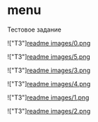 # menu
Тестовое задание


!["ТЗ"][readme images/0.png](https://github.com/filthps/menu/blob/master/readme%20images/0.png)

!["ТЗ"][readme images/5.png](https://github.com/filthps/menu/blob/master/readme%20images/5.png)

!["ТЗ"][readme images/3.png](https://github.com/filthps/menu/blob/master/readme%20images/3.png)

!["ТЗ"][readme images/4.png](https://github.com/filthps/menu/blob/master/readme%20images/4.png)

!["ТЗ"][readme images/1.png](https://github.com/filthps/menu/blob/master/readme%20images/1.png)

!["ТЗ"][readme images/2.png](https://github.com/filthps/menu/blob/master/readme%20images/2.png)
